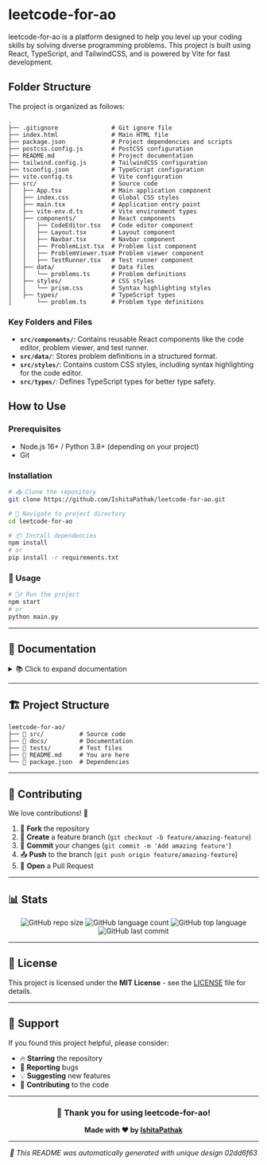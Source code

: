 # leetcode-for-ao

leetcode-for-ao is a platform designed to help you level up your coding skills by solving diverse programming problems. This project is built using React, TypeScript, and TailwindCSS, and is powered by Vite for fast development.

## Folder Structure

The project is organized as follows:

```
.
├── .gitignore               # Git ignore file
├── index.html               # Main HTML file
├── package.json             # Project dependencies and scripts
├── postcss.config.js        # PostCSS configuration
├── README.md                # Project documentation
├── tailwind.config.js       # TailwindCSS configuration
├── tsconfig.json            # TypeScript configuration
├── vite.config.ts           # Vite configuration
├── src/                     # Source code
│   ├── App.tsx              # Main application component
│   ├── index.css            # Global CSS styles
│   ├── main.tsx             # Application entry point
│   ├── vite-env.d.ts        # Vite environment types
│   ├── components/          # React components
│   │   ├── CodeEditor.tsx   # Code editor component
│   │   ├── Layout.tsx       # Layout component
│   │   ├── Navbar.tsx       # Navbar component
│   │   ├── ProblemList.tsx  # Problem list component
│   │   ├── ProblemViewer.tsx# Problem viewer component
│   │   ├── TestRunner.tsx   # Test runner component
│   ├── data/                # Data files
│   │   └── problems.ts      # Problem definitions
│   ├── styles/              # CSS styles
│   │   └── prism.css        # Syntax highlighting styles
│   ├── types/               # TypeScript types
│       └── problem.ts       # Problem type definitions
```

### Key Folders and Files

- **`src/components/`**: Contains reusable React components like the code editor, problem viewer, and test runner.
- **`src/data/`**: Stores problem definitions in a structured format.
- **`src/styles/`**: Contains custom CSS styles, including syntax highlighting for the code editor.
- **`src/types/`**: Defines TypeScript types for better type safety.

## How to Use

### Prerequisites

- Node.js 16+ / Python 3.8+ (depending on your project)
- Git

### Installation

```bash
# 📥 Clone the repository
git clone https://github.com/IshitaPathak/leetcode-for-ao.git

# 📂 Navigate to project directory
cd leetcode-for-ao

# 📦 Install dependencies
npm install
# or
pip install -r requirements.txt
```

### 💎 Usage

```bash
# 🏃‍♂️ Run the project
npm start
# or
python main.py
```

---

## 📖 Documentation

<details>
<summary>📚 Click to expand documentation</summary>

### Configuration

```json
{
  "option1": "value1",
  "option2": "value2"
}
```

### Examples

```javascript
// Example usage
const example = new Example();
example.run();
```

</details>

---

## 🏗️ Project Structure

```
leetcode-for-ao/
├── 📁 src/          # Source code
├── 📁 docs/         # Documentation
├── 📁 tests/        # Test files
├── 📄 README.md     # You are here
└── 📄 package.json  # Dependencies
```

---

## 🤝 Contributing

We love contributions! 🎯

1. 🍴 **Fork** the repository
2. 🌿 **Create** a feature branch (`git checkout -b feature/amazing-feature`)
3. 💾 **Commit** your changes (`git commit -m 'Add amazing feature'`)
4. 📤 **Push** to the branch (`git push origin feature/amazing-feature`)
5. 🔄 **Open** a Pull Request

---

## 📊 Stats

<div align="center">

![GitHub repo size](https://img.shields.io/github/repo-size/IshitaPathak/leetcode-for-ao?style=flat-square&color=green)
![GitHub language count](https://img.shields.io/github/languages/count/IshitaPathak/leetcode-for-ao?style=flat-square&color=lime)
![GitHub top language](https://img.shields.io/github/languages/top/IshitaPathak/leetcode-for-ao?style=flat-square&color=teal)
![GitHub last commit](https://img.shields.io/github/last-commit/IshitaPathak/leetcode-for-ao?style=flat-square&color=green)

</div>

---

## 📜 License

This project is licensed under the **MIT License** - see the [LICENSE](LICENSE) file for details.

---

## 💝 Support

If you found this project helpful, please consider:

- 🔥 **Starring** the repository
- 🐛 **Reporting** bugs
- 💡 **Suggesting** new features
- 🤝 **Contributing** to the code

---

<div align="center">

### 🙏 Thank you for using leetcode-for-ao!

**Made with ❤️ by [IshitaPathak](https://github.com/IshitaPathak)**

---

*🤖 This README was automatically generated with unique design 02dd6f63*

</div>